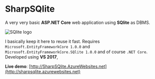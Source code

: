 # SharpSQlite
A very very basic **ASP.NET Core** web application using **SQlite** as DBMS. 

![SQlite logo](https://sqlite.org/images/sqlite370_banner.gif)

I basically keep it here to reuse it fast.
Requires `Microsoft.EntityFrameworkCore 1.0.0` and `Microsoft.EntityFrameworkCore.SQlite 1.0.0` and of course `.NET Core`. Developed using **VS 2017**,

**Live demo**: [http://SharpSQlite.AzureWebsites.net](http://sharpsqlite.azurewebsites.net)
